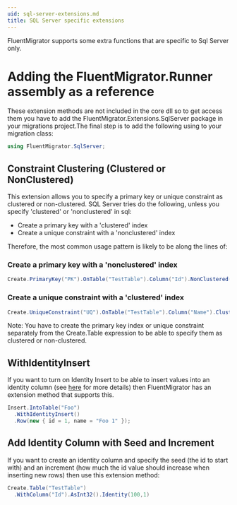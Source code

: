```yaml
---
uid: sql-server-extensions.md
title: SQL Server specific extensions
---
```


FluentMigrator supports some extra functions that are specific to Sql Server only.

# Adding the FluentMigrator.Runner assembly as a reference

These extension methods are not included in the core dll so to get access them you have to add the FluentMigrator.Extensions.SqlServer package in your migrations project.The final step is to add the following using to your migration class:

```cs
using FluentMigrator.SqlServer;
```
## Constraint Clustering (Clustered or NonClustered)

This extension allows you to specify a primary key or unique constraint as clustered or non-clustered.
SQL Server tries do the following, unless you specify 'clustered' or 'nonclustered' in sql:

* Create a primary key with a 'clustered' index
* Create a unique constraint with a 'nonclustered' index

Therefore, the most common usage pattern is likely to be along the lines of:

### Create a primary key with a 'nonclustered' index

```cs
Create.PrimaryKey("PK").OnTable("TestTable").Column("Id").NonClustered();
```

### Create a unique constraint with a 'clustered' index

```cs
Create.UniqueConstraint("UQ").OnTable("TestTable").Column("Name").Clustered();
```

Note: You have to create the primary key index or unique constraint separately from the Create.Table expression to be able to specify them as clustered or non-clustered.

## WithIdentityInsert

If you want to turn on Identity Insert to be able to insert values into an identity column (see [here](http://msdn.microsoft.com/en-us/library/ms188059.aspx) for more details) then FluentMigrator has an extension method that supports this.

```cs
Insert.IntoTable("Foo")
  .WithIdentityInsert()
  .Row(new { id = 1, name = "Foo 1" });
```

## Add Identity Column with Seed and Increment

If you want to create an identity column and specify the seed (the id to start with) and an increment (how much the id value should increase when inserting new rows) then use this extension method:

```cs
Create.Table("TestTable")
  .WithColumn("Id").AsInt32().Identity(100,1)
```

